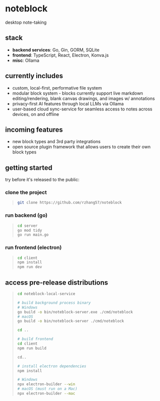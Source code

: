 # noteblock

desktop note-taking

## stack

- **backend services**: Go, Gin, GORM, SQLite
- **frontend**: TypeScript, React, Electron, Konva.js
- **misc**: Ollama

## currently includes

- custom, local-first, performative file system
- modular block system - blocks currently support live markdown editing/rendering, blank canvas drawings, and images w/ annotations
- privacy-first AI features through local LLMs via Ollama
- user-based cloud sync-service for seamless access to notes across devices, on and offline

## incoming features

- new block types and 3rd party integrations
- open source plugin framework that allows users to create their own block types

## getting started

try before it's released to the public:

### clone the project

> ```bash
> git clone https://github.com/rzhang57/noteblock

### run backend (go)

>```bash
> cd server
> go mod tidy
> go run main.go

### run frontend (electron)

> ```bash
> cd client
> npm install
> npm run dev

## access pre-release distributions

> ```bash
> cd noteblock-local-service
>
> # build background process binary
> # Windows
> go build -o bin/noteblock-server.exe ./cmd/noteblock
> # macOS
> go build -o bin/noteblock-server ./cmd/noteblock
>
> cd ..
>
> # build frontend
> cd client
> npm run build
>
> cd..
>
> # install electron dependencies
> npm install
> 
> # Windows
> npx electron-builder --win
> # macOS (must run on a Mac)
> npx electron-builder --mac
